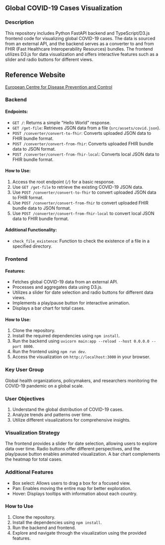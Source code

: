 ## **Global COVID-19 Cases Visualization**

### **Description**




This repository includes Python FastAPI backend and TypeScript/D3.js frontend code for visualizing global COVID-19 cases. The data is sourced from an external API, and the backend serves as a converter to and from FHIR (Fast Healthcare Interoperability Resources) bundles. The frontend utilizes D3.js for data visualization and offers interactive features such as a slider and radio buttons for different views.
## **Reference Website**
[European Centre for Disease Prevention and Control](https://www.ecdc.europa.eu/en/publications-data/download-todays-data-geographic-distribution-covid-19-cases-worldwide)
### **Backend**

#### **Endpoints:**

- `GET /`: Returns a simple "Hello World" response.
- `GET /get-file`: Retrieves JSON data from a file (`src/assets/covid.json`).
- `POST /converter/convert-to-fhir`: Converts uploaded JSON data to FHIR bundle format.
- `POST /converter/convert-from-fhir`: Converts uploaded FHIR bundle data to JSON format.
- `POST /converter/convert-from-fhir-local`: Converts local JSON data to FHIR bundle format.

#### **How to Use:**

1. Access the root endpoint (`/`) for a basic response.
2. Use `GET /get-file` to retrieve the existing COVID-19 JSON data.
3. Use `POST /converter/convert-to-fhir` to convert uploaded JSON data to FHIR format.
4. Use `POST /converter/convert-from-fhir` to convert uploaded FHIR bundle data to JSON format.
5. Use `POST /converter/convert-from-fhir-local` to convert local JSON data to FHIR bundle format.

#### **Additional Functionality:**

- `check_file_existence`: Function to check the existence of a file in a specified directory.

### **Frontend**

#### **Features:**

- Fetches global COVID-19 data from an external API.
- Processes and aggregates data using D3.js.
- Utilizes a slider for date selection and radio buttons for different data views.
- Implements a play/pause button for interactive animation.
- Displays a bar chart for total cases.

#### **How to Use:**

1. Clone the repository.
2. Install the required dependencies using `npm install`.
3. Run the backend using `uvicorn main:app --reload --host 0.0.0.0 --port 8000`.
4. Run the frontend using `npm run dev`.
5. Access the visualization on `http://localhost:3000` in your browser.

### **Key User Group**

Global health organizations, policymakers, and researchers monitoring the COVID-19 pandemic on a global scale.

### **User Objectives**

1. Understand the global distribution of COVID-19 cases.
2. Analyze trends and patterns over time.
3. Utilize different visualizations for comprehensive insights.

### **Visualization Strategy**

The frontend provides a slider for date selection, allowing users to explore data over time. Radio buttons offer different perspectives, and the play/pause button enables animated visualization. A bar chart complements the heatmap for total cases.

### **Additional Features**

- Box select: Allows users to drag a box for a focused view.
- Pan: Enables moving the entire map for better exploration.
- Hover: Displays tooltips with information about each country.

### **How to Use**

1. Clone the repository.
2. Install the dependencies using `npm install`.
3. Run the backend and frontend.
4. Explore and navigate through the visualization using the provided features.

